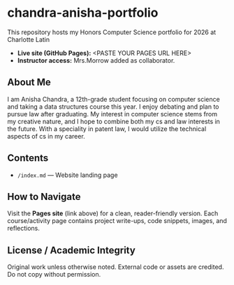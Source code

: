 # chandra-anisha-portfolio
This repository hosts my Honors Computer Science portfolio for
2026 at Charlotte Latin
- **Live site (GitHub Pages):** &lt;PASTE YOUR PAGES URL HERE&gt;
- **Instructor access:** Mrs.Morrow added as collaborator.
## About Me
I am Anisha Chandra, a 12th-grade student focusing on computer science and taking a data structures course this year. I enjoy debating and plan to pursue law after graduating. My interest in computer science stems from my creative nature, and I hope to combine both my cs and law interests in the future. With a speciality in patent law, I would utilize the technical aspects of cs in my career. 

## Contents
- `/index.md` — Website landing page
  
## How to Navigate
Visit the **Pages site** (link above) for a clean, reader-friendly version.
Each course/activity page contains project write-ups, code snippets, images,
and reflections.

## License / Academic Integrity
Original work unless otherwise noted. External code or assets are credited.
Do not copy without permission.
